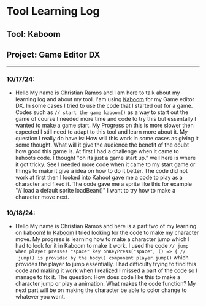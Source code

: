 # Tool Learning Log

## Tool: Kaboom

## Project: Game Editor DX

---

### 10/17/24:
* Hello My name is Christian Ramos and I am here to talk about my learning log and about my tool.
 I'am using [Kaboom](https://kaboomjs.com/)  for my Game editor DX. In some cases I tried to use the code that I started out for a game.
 Codes such as `// start the game kaboom()` as a way to start out the game of course I needed more time and code to try this but essentally I wanted to make a game start.
 My Progress on this is more slower then expected I still need to adapt to this tool and learn more about it.
 My question I really do have is: How will this work in some cases as giving it some thought. What will it give the audience the benefit of the doubt how good this game is.
 At first I had a challenge when it came to kahoots code. I thought "oh its just a game start up." well here is where it got tricky.
 See I needed more code when it came to my start game or things to make it give a idea on how to do it better. The code did not work at first
 then I looked into Kahoot gave me a code to play as a character and fixed it. The code gave me a sprite like this for example "// load a default sprite
loadBean()" I want to try how to make a character move next.

  

### 10/18/24:
* Hello My name is Christian Ramos and here is a part two of my learning on kaboom!
In [Kaboom](https://kaboomjs.com/) I tried looking for the code to make my character move.
My progress is learning how to make a character jump which I had to look for it in Kaboom to make it work.
I used the code ```// jump when player presses "space" key
onKeyPress("space", () => {
// .jump() is provided by the body() component
    player.jump()``` which provides the player to jump essentially.
I had difficulty trying to find this code and making it work when I realized I missed a part of the code so I manage to fix it.
The question: How does code like this to make a character jump or play a animation. What makes the code function?
My next part will be on making the character be able to color change to whatever you want.


<!-- 
* Links you used today (websites, videos, etc)
* Things you tried, progress you made, etc
* Challenges, a-ha moments, etc
* Questions you still have
* What you're going to try next
-->
